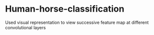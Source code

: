 # Human-horse-classification
Used visual representation to view successive feature map at different convolutional layers
